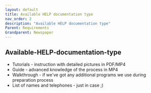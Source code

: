 ```yaml
---
layout: default
title: Available HELP documentation type
nav_order: 2
description: "Available HELP documentation type"
Parent: Requirements
Grandparent: Newspaper
---
```


<!-- Example of another paragraph -->
## Available-HELP-documentation-type

* Tutorials - instruction with detailed pictures in PDF/MP4
* Guide - advanced knowledge of the process in MP4
* Walkthrough - if we've got any additional programs we use during preparation process
* List of names and telephones - just in case ;) 